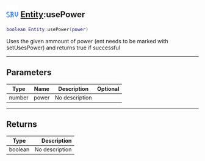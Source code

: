 ## <img src="../../.gitbook/assets/server.png" width="32" height="32" /> [Entity](../entity/README.md):usePower

```lua
boolean Entity:usePower(power)
```

Uses the given ammount of power (ent needs to be marked with setUsesPower) and returns true if successful

-----------------
## Parameters

| Type   | Name | Description | Optional |
| ------ | ---- | ----------- | -------: |
| number | power | No description |  |

-----------------
## Returns

| Type   | Description |
| ------ | ----------: |
| boolean | No description |
